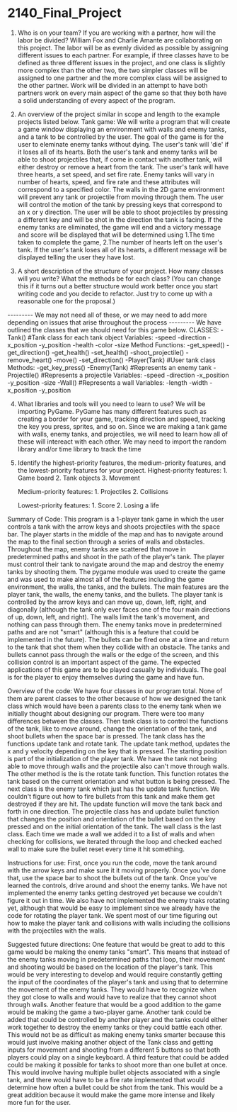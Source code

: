 # 2140_Final_Project
1. Who is on your team? If you are working with a partner, how will the labor be divided? 
    William Fox and Charlie Amante are collaborating on this project. The labor will be as evenly divided as possible by assigning
different issues to each partner. For example, if three classes have to be defined as three different issues in the project,
and one class is slightly more complex than the other two, the two simpler classes will be assigned to one partner and the 
more complex class will be assigned to the other partner. Work will be divided in an attempt to have both partners work on
every main aspect of the game so that they both have a solid understanding of every aspect of the program.

2. An overview of the project similar in scope and length to the example projects listed below.
Tank game:
    We will write a program that will create a game window displaying an environment with walls and enemy tanks, and a tank to be controlled by the user. The goal of the game is for the user to eleminate enemy tanks without dying. The user's tank will 'die' if it loses all of its hearts. Both the user's tank and  enemy tanks will be able to shoot projectiles that, if come in contact with another tank, will either destroy or remove a heart from the tank. The user's tank will have three hearts, a set speed, and set fire rate. Enemy tanks will vary in number of hearts, speed, and fire rate and these attributes will correspond to a specified color. The walls in the 2D game environment will prevent any tank or projectile from moving through them. The user will control the motion of the tank by pressing keys that correspond to an x or y direction. The user will be able to shoot projectiles by pressing a different key and will be shot in the direction the tank is facing. If the enemy tanks are eliminated,
    the game will end and a victory message and score will be displayed that will be determined using 1.The time taken to complete the game, 2.The number of hearts left on the user's tank. If the user's tank loses all of its hearts, a different message will be displayed telling the user they have lost.   

3. A short description of the structure of your project. How many classes will you write? What the methods be for each class? (You can change this if it turns out a better structure would work better once you start writing code and you decide to refactor. Just try to come up with a reasonable one for the proposal.)

--------- We may not need all of these, or we may need to add more depending on issues that arise throughout the process ---------
We have outlined the classes that we should need for this game below.
    CLASSES:
        -Tank()                         #Tank class for each tank object
           Variables:
            -speed
            -direction
            -x_position
            -y_position
            -health
            -color
            -size
           Method Functions:
            -get_speed()
            -get_direction()
            -get_health()
            -set_health()
            -shoot_projectile()
            -remove_heart()
            -move()
            -set_direction()
        -Player(Tank)                   #User tank class
           Methods:
            -get_key_press()
        -Enemy(Tank)                    #Represents an enemy tank
        -Projectile()                   #Represents a projectile
           Variables:
            -speed
            -direction
            -x_position
            -y_position
            -size
        -Wall()                         #Represents a wall
           Variables:
            -length
            -width
            -x_position
            -y_position

4. What libraries and tools will you need to learn to use?
    We will be importing PyGame. PyGame has many different features such as creating a border for your game, tracking direction and speed, tracking the key you press, sprites, and so on. Since we are making a tank game with walls, enemy tanks, and projectiles, we will need to learn how all of these will intereact with each other. We may need to import the random library and/or time library to track the time 

5. Identify the highest-priority features, the medium-priority features, and the lowest-priority features for your project.
    Highest-priority features:
        1. Game board
        2. Tank objects
        3. Movement
    
    Medium-priority features:
        1. Projectiles
        2. Collisions

    Lowest-priority features:
        1. Score
        2. Losing a life






Summary of Code:
This program is a 1-player tank game in which the user controls a tank with the arrow keys and shoots projectiles with the space bar. The player starts in the middle of the map and has to navigate around the map to the final section through a series of walls and obstacles. Throughout the map, enemy tanks are scattered that move in predetermined paths and shoot in the path of the player's tank. The player must control their tank to navigate around the map and destroy the enemy tanks by shooting them. The pygame module was used to create the game and was used to make almost all of the features including the game environment, the walls, the tanks, and the bullets. The main features are the player tank, the walls, the enemy tanks, and the bullets. The player tank is controlled by the arrow keys and can move up, down, left, right, and diagonally (although the tank only ever faces one of the four main directions of up, down, left, and right). The walls limit the tank's movement, and nothing can pass through them. The enemy tanks move in predetermined paths and are not "smart" (although this is a feature that could be implemented in the future). The bullets can be fired one at a time and return to the tank that shot them when they collide with an obstacle. The tanks and bullets cannot pass through the walls or the edge of the screen, and this collision control is an important aspect of the game. The expected applications of this game are to be played casually by individuals. The goal is for the player to enjoy themselves during the game and have fun.

Overview of the code:
We have four classes in our program total. None of them are parent classes to the other because of how we designed the tank class which would have been a parents class to the enemy tank when we initially thought about designing our program. There were too many differences between the classes. Then tank class is to control the functions of the tank, like to move around, change the orientation of the tank, and shoot bullets when the space bar is pressed. The tank class has the functions update tank and rotate tank. The update tank method, updates the x and y velocity depending on the key that is pressed. The starting position is part of the initialization of the player tank. We have the tank not being able to move through walls and the projectile also can't move through walls. The other method is the is the rotate tank function. This function rotates the tank based on the current orientation and what button is being pressed. The next class is the enemy tank which just has the update tank function. We couldn't figure out how to fire bullets from this tank and make them get destroyed if they are hit. The update function will move the tank back and forth in one direction. The projectile class has and update bullet function that changes the position and orientation of the bullet based on the key pressed and on the initial orientation of the tank. The wall class is the last class. Each time we made a wall we added it to a list of walls and when checking for collisions, we iterated through the loop and checked eached wall to make sure the bullet reset every time it hit something.


Instructions for use:
First, once you run the code, move the tank around with the arrow keys and make sure it it moving properly. Once you've done that, use the space bar to shoot the bullets out of the tank. Once you've learned the controls, drive around and shoot the enemy tanks. We have not implemented the enemy tanks getting destroyed yet because we couldn't figure it out in time. We also have not implemented the enemy tnaks rotating yet, although that would be easy to implement since we already have the code for rotating the player tank. We spent most of our time figuring out how to make the player tank and collisions with walls including the collisions with the projectiles with the walls.


Suggested future directions:
One feature that would be great to add to this game would be making the enemy tanks "smart". This means that instead of the enemy tanks moving in predetermined paths that loop, their movement and shooting would be based on the location of the player's tank. This would be very interesting to develop and would require constantly getting the input of the coordinates of the player's tank and using that to determine the movement of the enemy tanks. They would have to recognize when they got close to walls and would have to realize that they cannot shoot through walls. Another feature that would be a good addition to the game would be making the game a two-player game. Another tank could be added that could be controlled by another player and the tanks could either work together to destroy the enemy tanks or they could battle each other. This would not be as difficult as making enemy tanks smarter because this would just involve making another object of the Tank class and getting inputs for movement and shooting from a different 5 buttons so that both players could play on a single keyboard. A third feature that could be added could be making it possible for tanks to shoot more than one bullet at once. This would involve having multiple bullet objects associated with a single tank, and there would have to be a fire rate implemented that would determine how often a bullet could be shot from the tank. This would be a great addition because it would make the game more intense and likely more fun for the user.





